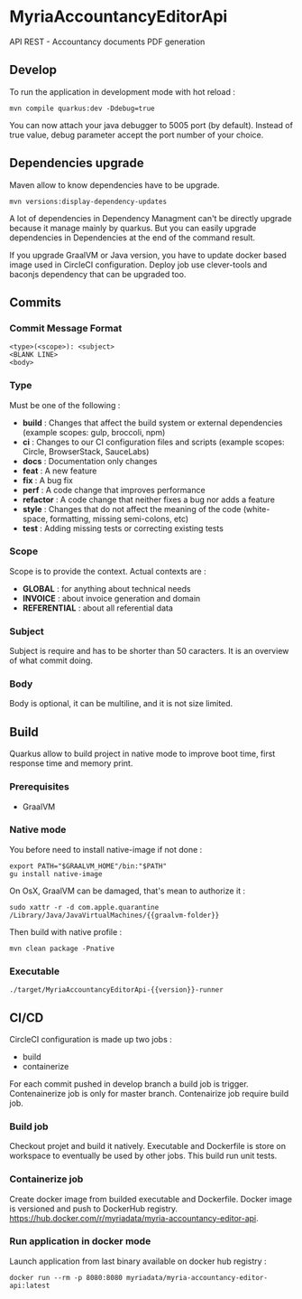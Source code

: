 # MyriaAccountancyEditorApi
API REST - Accountancy documents PDF generation

## Develop

To run the application in development mode with hot reload :
```
mvn compile quarkus:dev -Ddebug=true
```
You can now attach your java debugger to 5005 port (by default).
Instead of true value, debug parameter accept the port number of your choice.

## Dependencies upgrade

Maven allow to know dependencies have to be upgrade.
```
mvn versions:display-dependency-updates
```
A lot of dependencies in Dependency Managment can't be directly upgrade because it manage mainly by quarkus.
But you can easily upgrade dependencies in Dependencies at the end of the command result.

If you upgrade GraalVM or Java version, you have to update docker based image used in CircleCI configuration.
Deploy job use clever-tools and baconjs dependency that can be upgraded too. 

## Commits

### Commit Message Format
```
<type>(<scope>): <subject>
<BLANK LINE>
<body>
```

### Type

Must be one of the following :
- **build** : Changes that affect the build system or external dependencies (example scopes: gulp, broccoli, npm)
- **ci** : Changes to our CI configuration files and scripts (example scopes: Circle, BrowserStack, SauceLabs)
- **docs** : Documentation only changes
- **feat** : A new feature
- **fix** : A bug fix
- **perf** : A code change that improves performance
- **refactor** : A code change that neither fixes a bug nor adds a feature
- **style** : Changes that do not affect the meaning of the code (white-space, formatting, missing semi-colons, etc)
- **test** : Adding missing tests or correcting existing tests

### Scope

Scope is to provide the context. Actual contexts are :
- **GLOBAL** : for anything about technical needs
- **INVOICE** : about invoice generation and domain
- **REFERENTIAL** : about all referential data

### Subject

Subject is require and has to be shorter than 50 caracters. It is an overview of what commit doing.

### Body

Body is optional, it can be multiline, and it is not size limited.

## Build

Quarkus allow to build project in native mode to improve boot time, first response time and memory print.

### Prerequisites

- GraalVM

### Native mode

You before need to install native-image if not done :
```
export PATH="$GRAALVM_HOME"/bin:"$PATH"
gu install native-image
```

On OsX, GraalVM can be damaged, that's mean to authorize it :
```
sudo xattr -r -d com.apple.quarantine /Library/Java/JavaVirtualMachines/{{graalvm-folder}}
```

Then build with native profile :
```
mvn clean package -Pnative
```

### Executable

```
./target/MyriaAccountancyEditorApi-{{version}}-runner
```

## CI/CD

CircleCI configuration is made up two jobs :
- build
- containerize

For each commit pushed in develop branch a build job is trigger. Contenainerize job is only for master branch. Contenairize job require build job.

### Build job

Checkout projet and build it natively. Executable and Dockerfile is store on workspace to eventually be used by other jobs. This build run unit tests.

### Containerize job

Create docker image from builded executable and Dockerfile. Docker image is versioned and push to DockerHub registry.
https://hub.docker.com/r/myriadata/myria-accountancy-editor-api.

### Run application in docker mode

Launch application from last binary available on docker hub registry : 

```
docker run --rm -p 8080:8080 myriadata/myria-accountancy-editor-api:latest
```